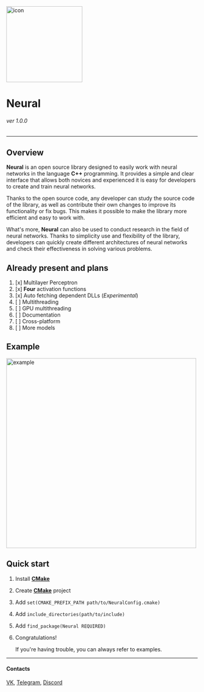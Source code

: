 <img src="https://i.imgur.com/kevoEVb.png" alt="icon" width="200"/>

# Neural 
###### ver 1.0.0

---

## Overview

**Neural** is an open source library designed to easily work with neural networks in the language
**C++** programming. It provides a simple and clear interface that allows both novices and experienced
it is easy for developers to create and train neural networks.

Thanks to the open source code, any developer can study the source code of the library, as well as contribute their own
changes to improve its functionality or fix bugs. This makes it possible to make the library more
efficient and easy to work with.

What's more, **Neural** can also be used to conduct research in the field of neural networks. Thanks to simplicity
use and flexibility of the library, developers can quickly create different architectures of neural networks and
check their effectiveness in solving various problems.

## Already present and plans
    
1. [x] Multilayer Perceptron
2. [x] **Four** activation functions
3. [x] Auto fetching dependent DLLs (_Experimental_)
4. [ ] Multithreading
5. [ ] GPU multithreading
6. [ ] Documentation
7. [ ] Cross-platform
8. [ ] More models

## Example


<img src="https://i.imgur.com/Z7o4bwj.gif" alt="example" width="500"/>


## Quick start

1. Install [**CMake**][5]
2. Create [**CMake**][5] project
3. Add `set(CMAKE_PREFIX_PATH path/to/NeuralConfig.cmake)`
4. Add `include_directories(path/to/include)`
5. Add `find_package(Neural REQUIRED)`
6. Congratulations!
    
    If you're having trouble, you can always refer to examples.
---

#### Contacts

[VK][1], [Telegram][2], [Discord][3]

[1]: https://vk.com/pavel.cmake
[2]: https://t.me/pavel_cpp
[3]: https://discordapp.com/users/427479608321900545/
[4]: https://cybersoft.ru/razrabotka/redaktory/208-qt.html
[5]: https://cmake.org/
